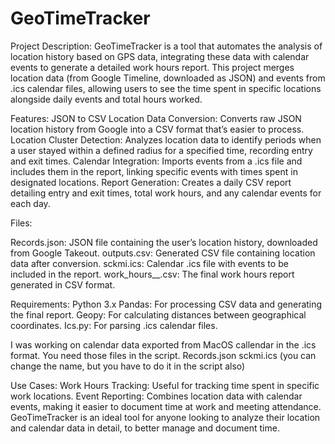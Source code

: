 # GeoTimeTracker

Project Description:
GeoTimeTracker is a tool that automates the analysis of location history based on GPS data, integrating these data with calendar events to generate a detailed work hours report. This project merges location data (from Google Timeline, downloaded as JSON) and events from .ics calendar files, allowing users to see the time spent in specific locations alongside daily events and total hours worked.

Features:
JSON to CSV Location Data Conversion: Converts raw JSON location history from Google into a CSV format that’s easier to process.
Location Cluster Detection: Analyzes location data to identify periods when a user stayed within a defined radius for a specified time, recording entry and exit times.
Calendar Integration: Imports events from a .ics file and includes them in the report, linking specific events with times spent in designated locations.
Report Generation: Creates a daily CSV report detailing entry and exit times, total work hours, and any calendar events for each day.

Files:

Records.json: JSON file containing the user’s location history, downloaded from Google Takeout.
outputs.csv: Generated CSV file containing location data after conversion.
sckmi.ics: Calendar .ics file with events to be included in the report.
work_hours_<year>_<month>.csv: The final work hours report generated in CSV format.


Requirements:
Python 3.x
Pandas: For processing CSV data and generating the final report.
Geopy: For calculating distances between geographical coordinates.
Ics.py: For parsing .ics calendar files.

I was working on calendar data exported from MacOS callendar in the .ics format. 
You need those files in the script. 
Records.json
sckmi.ics (you can change the name, but you have to do it in the script also) 

Use Cases:
Work Hours Tracking: Useful for tracking time spent in specific work locations.
Event Reporting: Combines location data with calendar events, making it easier to document time at work and meeting attendance.
GeoTimeTracker is an ideal tool for anyone looking to analyze their location and calendar data in detail, to better manage and document time.
